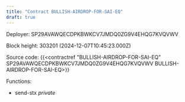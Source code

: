```yaml
---
title: "Contract BULLISH-AIRDROP-FOR-SAI-EQ"
draft: true
---
```

Deployer: SP29AVAWQECDPKBWKCV7JMDQ0ZG9V4EHQG7KVQVWV


 



Block height: 303201 (2024-12-07T10:45:23.000Z)

Source code: {{<contractref "BULLISH-AIRDROP-FOR-SAI-EQ" SP29AVAWQECDPKBWKCV7JMDQ0ZG9V4EHQG7KVQVWV BULLISH-AIRDROP-FOR-SAI-EQ>}}

Functions:

* send-stx _private_
